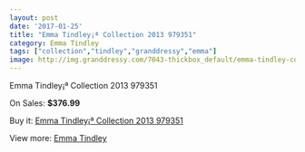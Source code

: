 ```yaml
---
layout: post
date: '2017-01-25'
title: "Emma Tindley¡ª Collection 2013 979351"
category: Emma Tindley
tags: ["collection","tindley","granddressy","emma"]
image: http://img.granddressy.com/7043-thickbox_default/emma-tindley-collection-2013-979351.jpg
---
```

Emma Tindley¡ª Collection 2013 979351

On Sales: **$376.99**
<a href="https://www.granddressy.com/en/emma-tindley/6300-emma-tindley-collection-2013-979351.html"><amp-img layout="responsive" width="600" height="600" src="//img.granddressy.com/7043-thickbox_default/emma-tindley-collection-2013-979351.jpg" alt="Emma Tindley¡ª Collection 2013 979351 0" /></a>

Buy it: [Emma Tindley¡ª Collection 2013 979351](https://www.granddressy.com/en/emma-tindley/6300-emma-tindley-collection-2013-979351.html "Emma Tindley¡ª Collection 2013 979351")

View more: [Emma Tindley](https://www.granddressy.com/en/216-emma-tindley "Emma Tindley")